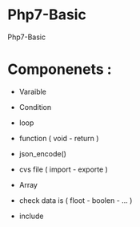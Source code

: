 # Php7-Basic
Php7-Basic

# Componenets : 

- Varaible 

- Condition 

- loop 

- function ( void - return ) 

- json_encode()

- cvs file ( import - exporte )

- Array 

- check data is ( floot - boolen - ... )

- include 
